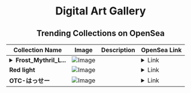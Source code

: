 <div align="center">

# Digital Art Gallery

## Trending Collections on OpenSea

| Collection Name                       | Image                                                                                     | Description                       | OpenSea Link                                                                                          |
|---------------------------------------|-------------------------------------------------------------------------------------------|-----------------------------------|--------------------------------------------------------------------------------------------------------|
| **<details><summary>Frost_Mythril_L...</summary>Frost_Mythril_Lance</details>** | ![Image](https://i.seadn.io/s/raw/files/6853422e5d473a1cf6a46edf3917e9aa.png?w=500&auto=format?w=200&auto=format) |  | <details><summary>Link</summary>[Frost_Mythril_Lance](https://opensea.io/collection/frost-mythril-lance)</details> |
| **Red light** | ![Image](https://i.seadn.io/s/raw/files/006b5a2c8aa33f9abe2659c1c9dcf7c2.jpg?w=500&auto=format?w=200&auto=format) |  | <details><summary>Link</summary>[Red light](https://opensea.io/collection/red-light-12)</details> |
| **OTC-はっせー** | ![Image](https://i.seadn.io/s/raw/files/072b8a2febb6c057d3bfaaa115ebc53f.jpg?w=500&auto=format?w=200&auto=format) |  | <details><summary>Link</summary>[OTC-はっせー](https://opensea.io/collection/otc-hatsuse)</details> |

</div>